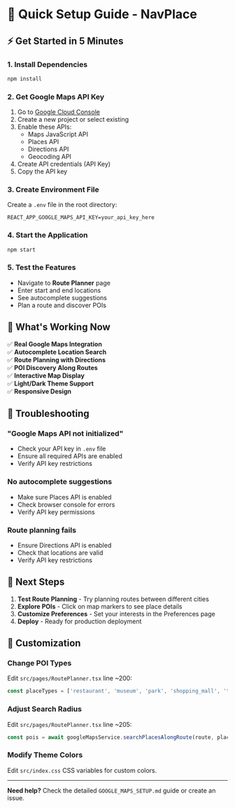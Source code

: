 # 🚀 Quick Setup Guide - NavPlace

## ⚡ Get Started in 5 Minutes

### 1. Install Dependencies
```bash
npm install
```

### 2. Get Google Maps API Key
1. Go to [Google Cloud Console](https://console.cloud.google.com/)
2. Create a new project or select existing
3. Enable these APIs:
   - Maps JavaScript API
   - Places API
   - Directions API
   - Geocoding API
4. Create API credentials (API Key)
5. Copy the API key

### 3. Create Environment File
Create a `.env` file in the root directory:
```env
REACT_APP_GOOGLE_MAPS_API_KEY=your_api_key_here
```

### 4. Start the Application
```bash
npm start
```

### 5. Test the Features
- Navigate to **Route Planner** page
- Enter start and end locations
- See autocomplete suggestions
- Plan a route and discover POIs

## 🎯 What's Working Now

✅ **Real Google Maps Integration**  
✅ **Autocomplete Location Search**  
✅ **Route Planning with Directions**  
✅ **POI Discovery Along Routes**  
✅ **Interactive Map Display**  
✅ **Light/Dark Theme Support**  
✅ **Responsive Design**  

## 🔧 Troubleshooting

### "Google Maps API not initialized"
- Check your API key in `.env` file
- Ensure all required APIs are enabled
- Verify API key restrictions

### No autocomplete suggestions
- Make sure Places API is enabled
- Check browser console for errors
- Verify API key permissions

### Route planning fails
- Ensure Directions API is enabled
- Check that locations are valid
- Verify API key restrictions

## 📱 Next Steps

1. **Test Route Planning** - Try planning routes between different cities
2. **Explore POIs** - Click on map markers to see place details
3. **Customize Preferences** - Set your interests in the Preferences page
4. **Deploy** - Ready for production deployment

## 🎨 Customization

### Change POI Types
Edit `src/pages/RoutePlanner.tsx` line ~200:
```typescript
const placeTypes = ['restaurant', 'museum', 'park', 'shopping_mall', 'tourist_attraction'];
```

### Adjust Search Radius
Edit `src/pages/RoutePlanner.tsx` line ~205:
```typescript
const pois = await googleMapsService.searchPlacesAlongRoute(route, placeTypes, 5); // 5km radius
```

### Modify Theme Colors
Edit `src/index.css` CSS variables for custom colors.

---

**Need help?** Check the detailed `GOOGLE_MAPS_SETUP.md` guide or create an issue. 